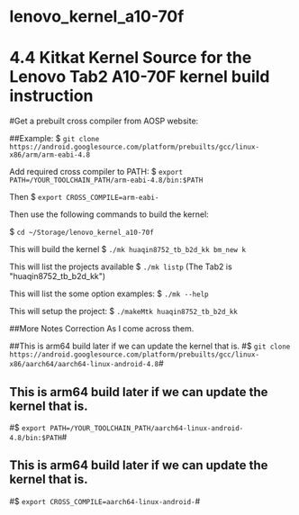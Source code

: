 # lenovo_kernel_a10-70f
4.4 Kitkat Kernel Source for the Lenovo Tab2 A10-70F
kernel build instruction
======

#Get a prebuilt cross compiler from AOSP website:

##Example:
$ ```git clone https://android.googlesource.com/platform/prebuilts/gcc/linux-x86/arm/arm-eabi-4.8```

Add required cross compiler to PATH:
$ ```export PATH=/YOUR_TOOLCHAIN_PATH/arm-eabi-4.8/bin:$PATH```

Then
$ ```export CROSS_COMPILE=arm-eabi-```

Then use the following commands to build the kernel:

$ ```cd ~/Storage/lenovo_kernel_a10-70f```



This will build the kernel
$ ```./mk huaqin8752_tb_b2d_kk bm_new k```

This will list the projects available
$ ```./mk listp```  (The Tab2 is "huaqin8752_tb_b2d_kk")

This will list the some option examples:
$ ```./mk --help```

This will setup the project:
$ ```./makeMtk huaqin8752_tb_b2d_kk```

##More Notes Correction As I come across them.

##This is arm64 build later if we can update the kernel that is.
#$ ```git clone https://android.googlesource.com/platform/prebuilts/gcc/linux-x86/aarch64/aarch64-linux-android-4.8```#
## This is arm64 build later if we can update the kernel that is.
#$ ```export PATH=/YOUR_TOOLCHAIN_PATH/aarch64-linux-android-4.8/bin:$PATH```#
## This is arm64 build later if we can update the kernel that is.
#$ ```export CROSS_COMPILE=aarch64-linux-android-```#


